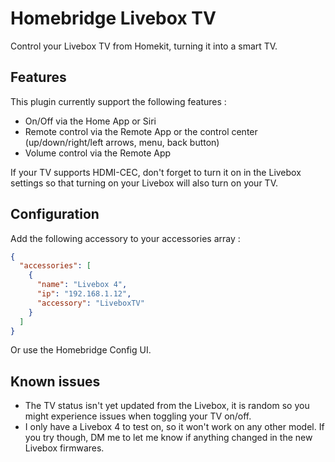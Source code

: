 # Homebridge Livebox TV

Control your Livebox TV from Homekit, turning it into a smart TV.

## Features

This plugin currently support the following features :

- On/Off via the Home App or Siri
- Remote control via the Remote App or the control center (up/down/right/left arrows, menu, back button)
- Volume control via the Remote App

If your TV supports HDMI-CEC, don't forget to turn it on in the Livebox settings so that turning on your Livebox will
also turn on your TV.

## Configuration

Add the following accessory to your accessories array :
```json
{
  "accessories": [
    {
      "name": "Livebox 4",
      "ip": "192.168.1.12",
      "accessory": "LiveboxTV"
    }
  ]
}
```

Or use the Homebridge Config UI.

## Known issues

- The TV status isn't yet updated from the Livebox, it is random so you might experience issues when toggling your TV
  on/off.
- I only have a Livebox 4 to test on, so it won't work on any other model. If you try though, DM me to let me know if
  anything changed in the new Livebox firmwares.

